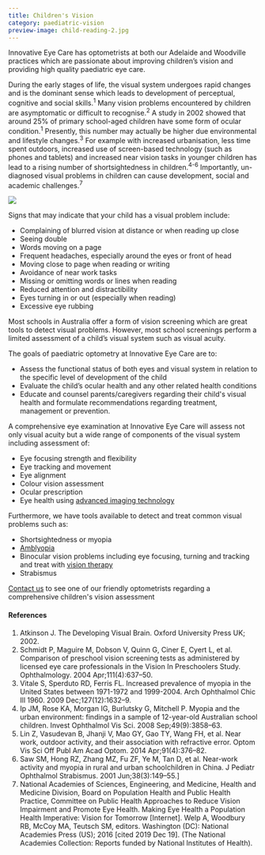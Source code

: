 ```yaml
---
title: Children's Vision
category: paediatric-vision
preview-image: child-reading-2.jpg
---
```

Innovative Eye Care has optometrists at both our Adelaide and Woodville practices which are passionate about improving children’s vision and providing high quality paediatric eye care.

During the early stages of life, the visual system undergoes rapid changes and is the dominant sense which leads to development of perceptual, cognitive and social skills.<sup>1</sup> Many vision problems encountered by children are asymptomatic or difficult to recognise.<sup>2</sup> A study in 2002 showed that around 25% of primary school-aged children have some form of ocular condition.<sup>1</sup> Presently, this number may actually be higher due environmental and lifestyle changes.<sup>3</sup> For example with increased urbanisation, less time spent outdoors, increased use of screen-based technology (such as phones and tablets) and increased near vision tasks in younger children has lead to a rising number of shortsightedness in children.<sup>4-6</sup> Importantly, un-diagnosed visual problems in children can cause development, social and academic challenges.<sup>7</sup> 

![](/uploads/childrens-vision.jpg)

Signs that may indicate that your child has a visual problem include:

* Complaining of blurred vision at distance or when reading up close
* Seeing double
* Words moving on a page
* Frequent headaches, especially around the eyes or front of head
* Moving close to page when reading or writing
* Avoidance of near work tasks
* Missing or omitting words or lines when reading
* Reduced attention and distractibility
* Eyes turning in or out (especially when reading)
* Excessive eye rubbing

Most schools in Australia offer a form of vision screening which are great tools to detect visual problems. However, most school screenings perform a limited assessment of a child’s visual system such as visual acuity.

The goals of paediatric optometry at Innovative Eye Care are to:

* Assess the functional status of both eyes and visual system in relation to the specific level of development of the child
* Evaluate the child’s ocular health and any other related health conditions
* Educate and counsel parents/caregivers regarding their child's visual health and formulate recommendations regarding treatment, management or prevention.

A comprehensive eye examination at Innovative Eye Care will assess not only visual acuity but a wide range of components of the visual system including assessment of:

* Eye focusing strength and flexibility
* Eye tracking and movement
* Eye alignment
* Colour vision assessment
* Ocular prescription
* Eye health using [advanced imaging technology](https://www.innovativeeyecare.com.au/what-we-do/oct)

Furthermore, we have tools available to detect and treat common visual problems such as:

* Shortsightedness or myopia
* [Amblyopia](https://www.innovativeeyecare.com.au/what-we-do/amblyopia)
* Binocular vision problems including eye focusing, turning and tracking and treat with [vision therapy](https://www.innovativeeyecare.com.au/what-we-do/vision-training)
* Strabismus

[Contact us](https://www.innovativeeyecare.com.au/contact) to see one of our friendly optometrists regarding a comprehensive children's vision assessment



#### References

1. Atkinson J. The Developing Visual Brain. Oxford University Press UK; 2002.
2. Schmidt P, Maguire M, Dobson V, Quinn G, Ciner E, Cyert L, et al. Comparison of preschool vision screening tests as administered by licensed eye care professionals in the Vision In Preschoolers Study. Ophthalmology. 2004 Apr;111(4):637–50.
3. Vitale S, Sperduto RD, Ferris FL. Increased prevalence of myopia in the United States between 1971-1972 and 1999-2004. Arch Ophthalmol Chic Ill 1960. 2009 Dec;127(12):1632–9.
4. Ip JM, Rose KA, Morgan IG, Burlutsky G, Mitchell P. Myopia and the urban environment: findings in a sample of 12-year-old Australian school children. Invest Ophthalmol Vis Sci. 2008 Sep;49(9):3858–63.
5. Lin Z, Vasudevan B, Jhanji V, Mao GY, Gao TY, Wang FH, et al. Near work, outdoor activity, and their association with refractive error. Optom Vis Sci Off Publ Am Acad Optom. 2014 Apr;91(4):376–82.
6. Saw SM, Hong RZ, Zhang MZ, Fu ZF, Ye M, Tan D, et al. Near-work activity and myopia in rural and urban schoolchildren in China. J Pediatr Ophthalmol Strabismus. 2001 Jun;38(3):149–55.]
7. National Academies of Sciences, Engineering, and Medicine, Health and Medicine Division, Board on Population Health and Public Health Practice, Committee on Public Health Approaches to Reduce Vision Impairment and Promote Eye Health. Making Eye Health a Population Health Imperative: Vision for Tomorrow \[Internet]. Welp A, Woodbury RB, McCoy MA, Teutsch SM, editors. Washington (DC): National Academies Press (US); 2016 \[cited 2019 Dec 19]. (The National Academies Collection: Reports funded by National Institutes of Health).